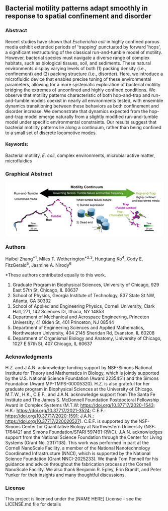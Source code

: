 
## Bacterial motility patterns adapt smoothly in response to spatial confinement and disorder

### Abstract

Recent studies have shown that *Escherichia coli* in highly confined porous media exhibit extended periods of 'trapping' punctuated by forward 'hops', a significant restructuring of the classical run-and-tumble model of motility. However, bacterial species must navigate a diverse range of complex habitats, such as biological tissues, soil, and sediments. These natural environments display varying levels of both (1) packing density (i.e., confinement) and (2) packing structure (i.e., disorder). Here, we introduce a microfluidic device that enables precise tuning of these environmental parameters, allowing for a more systematic exploration of bacterial motility bridging the extremes of unconfined and highly confined conditions. We observe that motility patterns characteristic of both hop-and-trap and run-and-tumble models coexist in nearly all environments tested, with ensemble dynamics transitioning between these behaviors as both confinement and disorder increase. We demonstrate that dynamics expected from the hop-and-trap model emerge naturally from a slightly modified run-and-tumble model under specific environmental constraints. Our results suggest that bacterial motility patterns lie along a continuum, rather than being confined to a small set of discrete locomotive modes. 

#### Keywords: 
Bacterial motility, *E. coli*, complex environments, microbial active matter, microfluidics 

### Graphical Abstract
![Alt text](Graphical-Abstract.png?raw=true "Title")

### Authors

Haibei Zhang<sup>*1</sup>, Miles T. Wetherington<sup>*2,3</sup>, Hungtang Ko<sup>4</sup>, Cody E. FitzGerald<sup>5</sup>, Jasmine A. Nirody<sup>6</sup>

*These authors contributed equally to this work.

1. Graduate Program in Biophysical Sciences, University of Chicago, 929 East 57th St, Chicago, IL 60637
2. School of Physics, Georgia Institute of Technology, 837 State St NW, Atlanta, GA 30332
3. School of Applied and Engineering Physics, Cornell University, Clark Hall, 271, 142 Sciences Dr, Ithaca, NY 14853
4. Department of Mechanical and Aerospace Engineering, Princeton University, 41 Olden St, 401 Princeton, NJ 08544
5. Department of Engineering Sciences and Applied Mathematics, Northwestern University, 404 2145 Sheridan Rd, Evanston, IL 60208
6. Department of Organismal Biology and Anatomy, University of Chicago, 1027 E 57th St, 407 Chicago, IL 60637


### Acknowledgments

H.Z. and J.A.N. acknowledge funding support by NSF-Simons National Institute for Theory and Mathematics in Biology, which is jointly supported by the U.S. National Science
Foundation (Award 2235451) and the Simons Foundation (Award MP-TMPS-00005320). H.Z. is also grateful for her graduate program in Biophysical Sciences at the University of Chicago. M.T.W., H.K., C.E.F., and J.A.N. acknowledge support from The Santa Fe Institute and The James S. McDonnell Foundation Postdoctoral Fellowship Award in Complex Systems (M.T.W: https://doi.org/10.37717/2020-1543; H.K.: https://doi.org/10.37717/2021-3524; C.E.F.: https://doi.org/10.37717/2020-1591; J.A.N.: https://doi.org/10.37717/220020527). C.E.F. is supported by the NSF-Simons Center for Quantitative Biology at Northwestern University (NSF: 1764421 and Simons Foundation/SFARI 597491-RWC). J.A.N. acknowledges support from the National Science Foundation through the Center for Living Systems (Grant No. 2317138). This work was performed in part at the Cornell NanoScale Facility, a member of the National Nanotechnology Coordinated Infrastructure (NNCI), which is supported by the National Science Foundation (Grant NNCI-2025233). We thank Tom Pennell for his guidance and advice throughout the fabrication process at the Cornell NanoScale Facility. We also thank Benjamin R. Epley, Erin Brandt, and Peter Yunker for their insights and many thoughtful discussions. 

### License

This project is licensed under the [NAME HERE] License - see the LICENSE.md file for details
